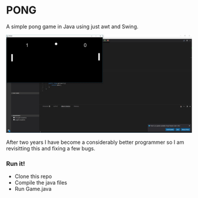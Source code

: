 # PONG
A simple pong game in Java using just awt and Swing.

![demo](https://raw.githubusercontent.com/CarlosGomes98/Pong2/master/demo/image_1.jpg)

After two years I have become a considerably better programmer so I am revisitting this and fixing a few bugs.
### Run it!

- Clone this repo
- Compile the java files
- Run Game.java

